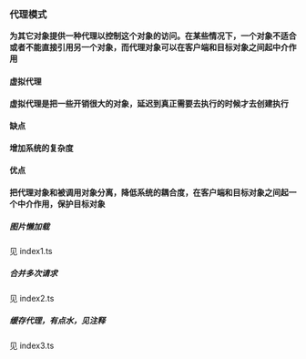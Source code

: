 ### 代理模式

**为其它对象提供一种代理以控制这个对象的访问。在某些情况下，一个对象不适合或者不能直接引用另一个对象，而代理对象可以在客户端和目标对象之间起中介作用**

#### 虚拟代理

**虚拟代理是把一些开销很大的对象，延迟到真正需要去执行的时候才去创建执行**

#### 缺点

**增加系统的复杂度**

#### 优点

**把代理对象和被调用对象分离，降低系统的耦合度，在客户端和目标对象之间起一个中介作用，保护目标对象**

##### 图片懒加载

见 index1.ts

##### 合并多次请求

见 index2.ts

##### 缓存代理，有点水，见注释

见 index3.ts
